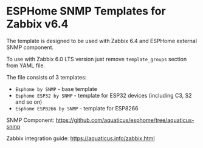 ESPHome SNMP Templates for Zabbix v6.4
======================================

The template is designed to be used with Zabbix 6.4 and ESPHome external SNMP component.

To use with Zabbix 6.0 LTS version just remove `template_groups` section from YAML file.

The file consists of 3 templates:

-  `Esphome by SNMP` - base template
-  `Esphome ESP32 by SNMP` - template for ESP32 devices (including C3,
   S2 and so on)
-  `Esphome ESP8266 by SNMP` - template for ESP8266

SNMP Component: https://github.com/aquaticus/esphome/tree/aquaticus-snmp

Zabbix integration guide: https://aquaticus.info/zabbix.html
